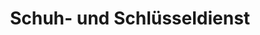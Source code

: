 ---
title: "Schuh- und Schlüsseldienst"
url: /luedenscheid/schuh-und-schluesseldienst/
shop: Schlüsseldienst
---